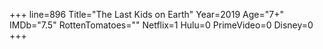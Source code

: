 +++
line=896
Title="The Last Kids on Earth"
Year=2019
Age="7+"
IMDb="7.5"
RottenTomatoes=""
Netflix=1
Hulu=0
PrimeVideo=0
Disney=0
+++

